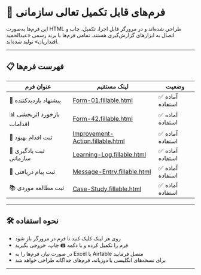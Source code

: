 # 📂 فرم‌های قابل تکمیل تعالی سازمانی

این فرم‌ها به‌صورت HTML طراحی شده‌اند و در مرورگر قابل اجرا، تکمیل، چاپ و اتصال به ابزارهای گزارش‌گیری هستند. تمامی فرم‌ها با برند رسمی «عبدالحمید اقتداریان» تولید شده‌اند.

---

## 📋 فهرست فرم‌ها

| عنوان فرم | لینک مستقیم | وضعیت |
|-----------|--------------|--------|
| 📝 پیشنهاد بازدیدکننده | [Form-01.fillable.html](forms-html/Form-01.fillable.html) | ✅ آماده استفاده |
| 📊 بازخورد اثربخشی اقدامات | [Form-42.fillable.html](forms-html/Form-42.fillable.html) | ✅ آماده استفاده |
| 🔧 ثبت اقدام بهبود | [Improvement-Action.fillable.html](forms-html/Improvement-Action.fillable.html) | ✅ آماده استفاده |
| 📘 ثبت یادگیری سازمانی | [Learning-Log.fillable.html](forms-html/Learning-Log.fillable.html) | ✅ آماده استفاده |
| 📩 ثبت پیام دریافتی | [Message-Entry.fillable.html](forms-html/Message-Entry.fillable.html) | ✅ آماده استفاده |
| 📚 ثبت مطالعه موردی | [Case-Study.fillable.html](forms-html/Case-Study.fillable.html) | ✅ آماده استفاده |

---

## 🛠️ نحوه استفاده

- روی هر لینک کلیک کنید تا فرم در مرورگر باز شود  
- فرم را تکمیل کرده و با دکمه 🖨️ چاپ، خروجی بگیرید  
- در صورت نیاز، فرم‌ها را به Excel یا Airtable متصل فرمایید  
- برای نسخه‌های انگلیسی یا دو‌زبانه، فرم‌های جداگانه طراحی خواهد شد

---
